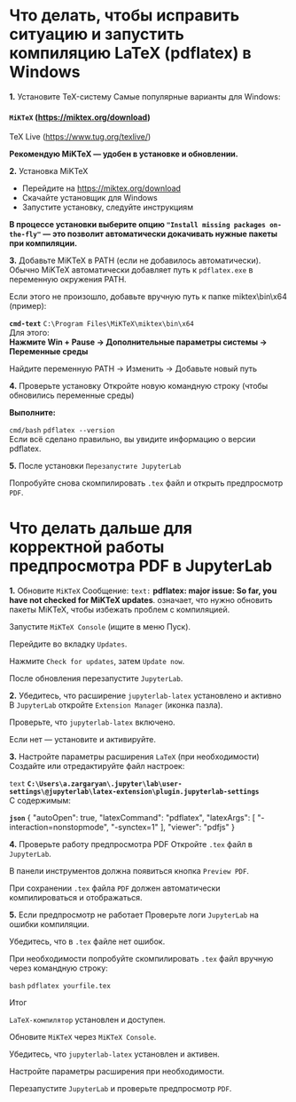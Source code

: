 # Что делать, чтобы исправить ситуацию и запустить компиляцию LaTeX (pdflatex) в Windows
**1.** Установите TeX-систему
Самые популярные варианты для Windows:

#### `MiKTeX` (https://miktex.org/download)

TeX Live (https://www.tug.org/texlive/)

**Рекомендую MiKTeX — удобен в установке и обновлении.**

**2.** Установка MiKTeX
- Перейдите на https://miktex.org/download
- Скачайте установщик для Windows
- Запустите установку, следуйте инструкциям

**В процессе установки выберите опцию `"Install missing packages on-the-fly"` — это позволит автоматически докачивать нужные пакеты при компиляции.**

**3.** Добавьте MiKTeX в PATH (если не добавилось автоматически).
Обычно MiKTeX автоматически добавляет путь к `pdflatex.exe` в переменную окружения PATH.

Если этого не произошло, добавьте вручную путь к папке miktex\bin\x64 (пример):

**`cmd-text`**
`C:\Program Files\MiKTeX\miktex\bin\x64`  
Для этого:  
**Нажмите Win + Pause → Дополнительные параметры системы → Переменные среды**  

Найдите переменную PATH → Изменить → Добавьте новый путь

**4.** Проверьте установку
Откройте новую командную строку (чтобы обновились переменные среды)

**Выполните:**

`cmd/bash`
`pdflatex --version`  
Если всё сделано правильно, вы увидите информацию о версии pdflatex.

**5.** После установки `Перезапустите JupyterLab`

Попробуйте снова скомпилировать `.tex` файл и открыть предпросмотр `PDF`.

# Что делать дальше для корректной работы предпросмотра PDF в JupyterLab
**1.** Обновите `MiKTeX`
Сообщение:
`text:`
**pdflatex: major issue: So far, you have not checked for MiKTeX updates**.
означает, что нужно обновить пакеты MiKTeX, чтобы избежать проблем с компиляцией.

Запустите `MiKTeX Console` (ищите в меню Пуск).

Перейдите во вкладку `Updates`.

Нажмите `Check for updates`, затем `Update now`.

После обновления перезапустите `JupyterLab`.

**2.** Убедитесь, что расширение `jupyterlab-latex` установлено и активно
В `JupyterLab` откройте `Extension Manager` (иконка пазла).

Проверьте, что `jupyterlab-latex` включено.

Если нет — установите и активируйте.

**3.** Настройте параметры расширения `LaTeX` (при необходимости)
Создайте или отредактируйте файл настроек:

`text`
**`C:\Users\a.zargaryan\.jupyter\lab\user-settings\@jupyterlab\latex-extension\plugin.jupyterlab-settings`**  
С содержимым:

**`json`**
{
  "autoOpen": true,
  "latexCommand": "pdflatex",
  "latexArgs": [
    "-interaction=nonstopmode",
    "-synctex=1"
  ],
  "viewer": "pdfjs"
}

**4.** Проверьте работу предпросмотра PDF
Откройте `.tex` файл в `JupyterLab`.

В панели инструментов должна появиться кнопка `Preview PDF`.

При сохранении `.tex` файла `PDF` должен автоматически компилироваться и отображаться.

**5.** Если предпросмотр не работает
Проверьте логи `JupyterLab` на ошибки компиляции.

Убедитесь, что в `.tex` файле нет ошибок.

При необходимости попробуйте скомпилировать `.tex` файл вручную через командную строку:

`bash`
`pdflatex yourfile.tex`  

Итог  

`LaTeX-компилятор` установлен и доступен.

Обновите `MiKTeX` через `MiKTeX Console`.

Убедитесь, что `jupyterlab-latex` установлен и активен.

Настройте параметры расширения при необходимости.

Перезапустите `JupyterLab` и проверьте предпросмотр `PDF`.